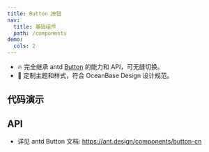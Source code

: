 ```yaml
---
title: Button 按钮
nav:
  title: 基础组件
  path: /components
demo:
  cols: 2
---
```


- 🔥 完全继承 antd [Button](https://ant.design/components/button-cn) 的能力和 API，可无缝切换。
- 💄 定制主题和样式，符合 OceanBase Design 设计规范。

## 代码演示

<!-- prettier-ignore -->
<code src="./demo/basic.tsx" title="按钮类型" description="按钮有五种类型：主按钮、次按钮、虚线按钮、文本按钮和链接按钮。主按钮在同一个操作区域最多出现一次。"></code>
<code src="./demo/loading.tsx" title="加载中" description="通过 `loading` 属性设置按钮的加载状态。"></code>
<code src="./demo/disabled.tsx" title="禁用" description="添加 `disabled` 属性即可让按钮处于不可用状态，同时按钮样式也会改变。"></code>
<code src="./demo/danger.tsx" title="危险按钮" description="通过 `danger` 属性控制而不是按钮类型。"></code>
<code src="./demo/icon.tsx" title="图标按钮" description="通过 `iconPosition` 属性控制图标位置。"></code>
<code src="./demo/dropdown.tsx" title="带下拉框的按钮" description="更多的下拉框按钮示例可参考 [Dropdown.Button](/components/dropdown#dropdown-demo-dropdown-button)。"></code>

## API

- 详见 antd Button 文档: https://ant.design/components/button-cn
